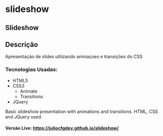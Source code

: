 # slideshow
## Slideshow
## Descrição 
Apresentação de slides utilizando animaçoes e transições do CSS
### Tecnologias Usadas:
* HTML5
* CSS3
  * Animate
  * Transitions
* JQuery


Basic slideshow presentation with animations and transitions.
HTML, CSS and JQuery used.

#### Versão Live: https://juliocfgdev.github.io/slideshow/
